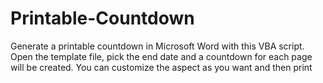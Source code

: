 # Printable-Countdown
Generate a printable countdown in Microsoft Word with this VBA script. Open the template file, pick the end date and a countdown for each page will be created. You can customize the aspect as you want and then print
